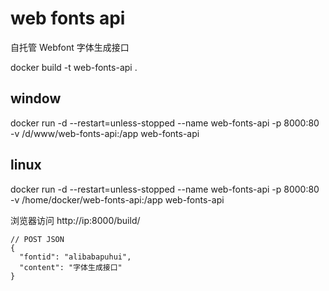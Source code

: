 # web fonts api
自托管 Webfont 字体生成接口

docker build -t web-fonts-api .

## window
docker run -d --restart=unless-stopped --name web-fonts-api -p 8000:80 -v /d/www/web-fonts-api:/app web-fonts-api

## linux
docker run -d --restart=unless-stopped --name web-fonts-api -p 8000:80 -v /home/docker/web-fonts-api:/app web-fonts-api

浏览器访问 http://ip:8000/build/

```
// POST JSON
{
  "fontid": "alibabapuhui",
  "content": "字体生成接口"
}
```